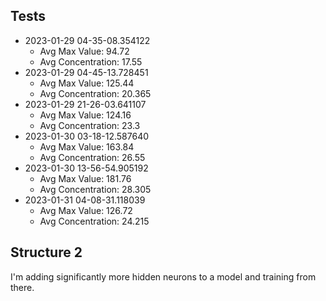 ## Tests
- 2023-01-29 04-35-08.354122
    - Avg Max Value: 94.72  
    - Avg Concentration: 17.55
- 2023-01-29 04-45-13.728451
    - Avg Max Value: 125.44  
    - Avg Concentration: 20.365
- 2023-01-29 21-26-03.641107
    - Avg Max Value: 124.16  
    - Avg Concentration: 23.3
- 2023-01-30 03-18-12.587640
    - Avg Max Value: 163.84  
    - Avg Concentration: 26.55
- 2023-01-30 13-56-54.905192
    - Avg Max Value: 181.76
    - Avg Concentration: 28.305
- 2023-01-31 04-08-31.118039
    - Avg Max Value: 126.72
    - Avg Concentration: 24.215

## Structure 2
I'm adding significantly more hidden neurons to a model and training from there.
